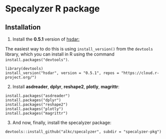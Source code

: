 # Specalyzer R package 

## Installation

1. Install the **0.5.1** version of [hsdar:](https://cran.r-project.org/web/packages/hsdar/index.html)

The easiest way to do this is using `install_version()` from the `devtools` library, which you can install in R using the command `install.packages("devtools")`.

```{R}
library(devtools)
install_version("hsdar", version = "0.5.1", repos = "https://cloud.r-project.org/")
```

2. Install **asdreader**, **dplyr**, **reshape2**, **plotly**, **magrittr**:

```{R}
install.packages("asdreader")
install.packages("dplyr")
install.packages("reshape2")
install.packages("plotly")
install.packages("magrittr")
```

3. And now, finally, install the specalyzer package:

```
devtools::install_github("alkc/specalyzer", subdir = "specalyzer-pkg")
```
